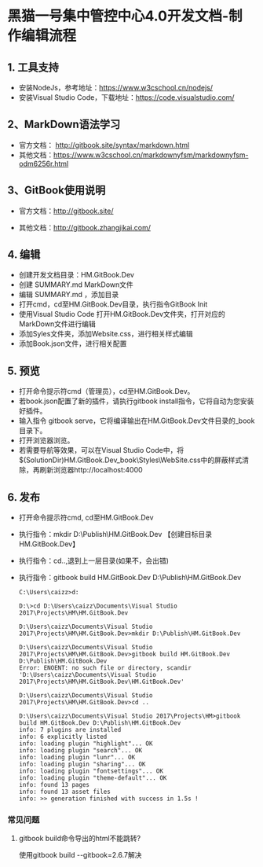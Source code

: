 # 黑猫一号集中管控中心4.0开发文档-制作编辑流程

## 1. 工具支持

* 安装NodeJs，参考地址：https://www.w3cschool.cn/nodejs/
* 安装Visual Studio Code，下载地址：https://code.visualstudio.com/

## 2、MarkDown语法学习

* 官方文档： http://gitbook.site/syntax/markdown.html
* 其他文档：https://www.w3cschool.cn/markdownyfsm/markdownyfsm-odm6256r.html

## 3、GitBook使用说明

* 官方文档：http://gitbook.site/

* 其他文档：http://gitbook.zhangjikai.com/

## 4. 编辑

* 创建开发文档目录：HM.GitBook.Dev
* 创建 SUMMARY.md MarkDown文件
* 编辑 SUMMARY.md ，添加目录
* 打开cmd，cd至HM.GitBook.Dev目录，执行指令GitBook Init
* 使用Visual Studio Code 打开HM.GitBook.Dev文件夹，打开对应的MarkDown文件进行编辑
* 添加Syles文件夹，添加Website.css，进行相关样式编辑
* 添加Book.json文件，进行相关配置

## 5. 预览

* 打开命令提示符cmd（管理员），cd至HM.GitBook.Dev。
* 若book.json配置了新的插件，请执行gitbook install指令，它将自动为您安装好插件。
* 输入指令 gitbook serve，它将编译输出在HM.GitBook.Dev文件目录的_book目录下。
* 打开浏览器浏览。
* 若需要导航等效果，可以在Visual Studio Code中，将$(SolutionDir)HM.GitBook.Dev\_book\Styles\WebSite.css中的屏蔽样式清除，再刷新浏览器http://localhost:4000

## 6. 发布

* 打开命令提示符cmd, cd至HM.GitBook.Dev
* 执行指令：mkdir D:\Publish\HM.GitBook.Dev 【创建目标目录HM.GitBook.Dev】
* 执行指令：cd..,退到上一层目录(如果不，会出错)
* 执行指令：gitbook build HM.GitBook.Dev D:\Publish\HM.GitBook.Dev

    ```
    C:\Users\caizz>d:

    D:\>cd D:\Users\caizz\Documents\Visual Studio 2017\Projects\HM\HM.GitBook.Dev

    D:\Users\caizz\Documents\Visual Studio 2017\Projects\HM\HM.GitBook.Dev>mkdir D:\Publish\HM.GitBook.Dev

    D:\Users\caizz\Documents\Visual Studio 2017\Projects\HM\HM.GitBook.Dev>gitbook build HM.GitBook.Dev D:\Publish\HM.GitBook.Dev
    Error: ENOENT: no such file or directory, scandir 'D:\Users\caizz\Documents\Visual Studio 2017\Projects\HM\HM.GitBook.Dev\HM.GitBook.Dev'

    D:\Users\caizz\Documents\Visual Studio 2017\Projects\HM\HM.GitBook.Dev>cd ..
    
    D:\Users\caizz\Documents\Visual Studio 2017\Projects\HM>gitbook build HM.GitBook.Dev D:\Publish\HM.GitBook.Dev
    info: 7 plugins are installed
    info: 6 explicitly listed
    info: loading plugin "highlight"... OK
    info: loading plugin "search"... OK
    info: loading plugin "lunr"... OK
    info: loading plugin "sharing"... OK
    info: loading plugin "fontsettings"... OK
    info: loading plugin "theme-default"... OK
    info: found 13 pages
    info: found 13 asset files
    info: >> generation finished with success in 1.5s !
    ```

### 常见问题

1. gitbook build命令导出的html不能跳转?

    使用gitbook build --gitbook=2.6.7解决



